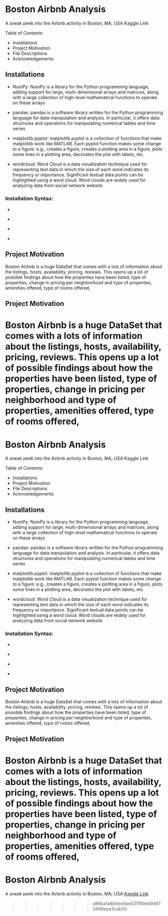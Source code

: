

# Boston Airbnb Analysis

A sneak peek into the Airbnb activity in Boston, MA, USA Kaggle Link


Table of Contents:
- Installations
- Project Motivation
- File Descriptions
- Acknowledgements
## Installations

- NumPy:
NumPy is a library for the Python programming language, adding support for large, multi-dimensional arrays and matrices, along with a large collection of high-level mathematical functions to operate on these arrays


- pandas:
pandas is a software library written for the Python programming language for data manipulation and analysis. In particular, it offers data structures and operations for manipulating numerical tables and time series


- matplotlib.pyplot:
matplotlib.pyplot is a collection of functions that make matplotlib work like MATLAB. Each pyplot function makes some change to a figure: e.g., creates a figure, creates a plotting area in a figure, plots some lines in a plotting area, decorates the plot with labels, etc.


- wordcloud:
Word Cloud is a data visualization technique used for representing text data in which the size of each word indicates its frequency or importance. Significant textual data points can be highlighted using a word cloud. Word clouds are widely used for analyzing data from social network website

### Installation Syntax:
- ````import numpy as np 
- ````import pandas as pd
- ````import matplotlib.pyplot as plt
- ````from wordcloud import WordCloud 

## Project Motivation

Boston Airbnb is a huge DataSet that comes with a lots of information about the listings, hosts, availability, pricing, reviews.
This opens up a lot of possible findings about how the properties have been listed, type of properties, change in pricing per neighborhood and type of properties, amenities offered,
type of rooms offered,  
## Project Motivation

Boston Airbnb is a huge DataSet that comes with a lots of information about the listings, hosts, availability, pricing, reviews.
This opens up a lot of possible findings about how the properties have been listed, type of properties, change in pricing per neighborhood and type of properties, amenities offered,
type of rooms offered,  
=======
# Boston Airbnb Analysis

A sneak peek into the Airbnb activity in Boston, MA, USA Kaggle Link


Table of Contents:
- Installations
- Project Motivation
- File Descriptions
- Acknowledgements
## Installations

- NumPy:
NumPy is a library for the Python programming language, adding support for large, multi-dimensional arrays and matrices, along with a large collection of high-level mathematical functions to operate on these arrays


- pandas:
pandas is a software library written for the Python programming language for data manipulation and analysis. In particular, it offers data structures and operations for manipulating numerical tables and time series


- matplotlib.pyplot:
matplotlib.pyplot is a collection of functions that make matplotlib work like MATLAB. Each pyplot function makes some change to a figure: e.g., creates a figure, creates a plotting area in a figure, plots some lines in a plotting area, decorates the plot with labels, etc.


- wordcloud:
Word Cloud is a data visualization technique used for representing text data in which the size of each word indicates its frequency or importance. Significant textual data points can be highlighted using a word cloud. Word clouds are widely used for analyzing data from social network website

### Installation Syntax:
- ````import numpy as np 
- ````import pandas as pd
- ````import matplotlib.pyplot as plt
- ````from wordcloud import WordCloud 

## Project Motivation

Boston Airbnb is a huge DataSet that comes with a lots of information about the listings, hosts, availability, pricing, reviews.
This opens up a lot of possible findings about how the properties have been listed, type of properties, change in pricing per neighborhood and type of properties, amenities offered,
type of rooms offered,  
## Project Motivation

Boston Airbnb is a huge DataSet that comes with a lots of information about the listings, hosts, availability, pricing, reviews.
This opens up a lot of possible findings about how the properties have been listed, type of properties, change in pricing per neighborhood and type of properties, amenities offered,
type of rooms offered,  
=======
# Boston Airbnb Analysis
A sneak peek into the Airbnb activity in Boston, MA, USA [Kaggle Link](https://www.kaggle.com/datasets/airbnb/boston)



>>>>>>> a86bafa8b6ee9ae531f89eb9d973498eea3cab05

